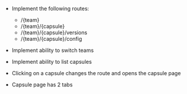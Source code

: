 - Implement the following routes:

  - /{team}
  - /{team}/{capsule}
  - /{team}/{capsule}/versions
  - /{team}/{capsule}/config

- Implement ability to switch teams
- Implement ability to list capsules
- Clicking on a capsule changes the route and opens the capsule page
- Capsule page has 2 tabs
